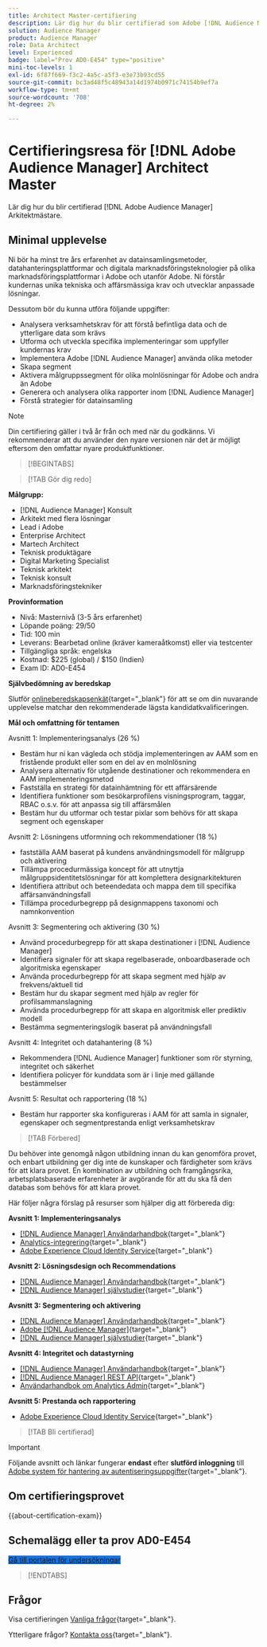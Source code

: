 ```yaml
---
title: Architect Master-certifiering
description: Lär dig hur du blir certifierad som Adobe [!DNL Audience Manager] Arkitektmästare.
solution: Audience Manager
product: Audience Manager
role: Data Architect
level: Experienced
badge: label="Prov AD0-E454" type="positive"
mini-toc-levels: 1
exl-id: 6f87f669-f3c2-4a5c-a5f3-e3e73b93cd55
source-git-commit: bc3ad48f5c48943a14d1974b0971c74154b9ef7a
workflow-type: tm+mt
source-wordcount: '708'
ht-degree: 2%

---
```


# Certifieringsresa för [!DNL Adobe Audience Manager] Architect Master

Lär dig hur du blir certifierad [!DNL Adobe Audience Manager] Arkitektmästare.

## Minimal upplevelse

Ni bör ha minst tre års erfarenhet av datainsamlingsmetoder, datahanteringsplattformar och digitala marknadsföringsteknologier på olika marknadsföringsplattformar i Adobe och utanför Adobe. Ni förstår kundernas unika tekniska och affärsmässiga krav och utvecklar anpassade lösningar.

Dessutom bör du kunna utföra följande uppgifter:

* Analysera verksamhetskrav för att förstå befintliga data och de ytterligare data som krävs
* Utforma och utveckla specifika implementeringar som uppfyller kundernas krav
* Implementera Adobe [!DNL Audience Manager] använda olika metoder
* Skapa segment
* Aktivera målgruppssegment för olika molnlösningar för Adobe och andra än Adobe
* Generera och analysera olika rapporter inom [!DNL Audience Manager]
* Förstå strategier för datainsamling

>[!NOTE]
>
>Din certifiering gäller i två år från och med när du godkänns. Vi rekommenderar att du använder den nyare versionen när det är möjligt eftersom den omfattar nyare produktfunktioner.

>[!BEGINTABS]

>[!TAB Gör dig redo]

**Målgrupp:**

* [!DNL Audience Manager] Konsult
* Arkitekt med flera lösningar
* Lead i Adobe
* Enterprise Architect
* Martech Architect
* Teknisk produktägare
* Digital Marketing Specialist
* Teknisk arkitekt
* Teknisk konsult
* Marknadsföringstekniker

**Provinformation**

* Nivå: Masternivå (3-5 års erfarenhet)
* Löpande poäng: 29/50
* Tid: 100 min
* Leverans: Bearbetad online (kräver kameraåtkomst) eller via testcenter
* Tillgängliga språk: engelska
* Kostnad: $225 (global) / $150 (Indien)
* Exam ID: AD0-E454

**Självbedömning av beredskap**

Slutför [onlineberedskapsenkät](https://scorpion.caveon.com/launchpad/ad-q-e407-readiness-questionnaire-for-adobe-target-architect-master-exam-copy-b5z40t/ad-q-e454-readiness-questionnaire-for-adobe-audience-manager-architect-master){target="_blank"} för att se om din nuvarande upplevelse matchar den rekommenderade lägsta kandidatkvalificeringen.

**Mål och omfattning för tentamen**

Avsnitt 1: Implementeringsanalys (26 %)

* Bestäm hur ni kan vägleda och stödja implementeringen av AAM som en fristående produkt eller som en del av en molnlösning
* Analysera alternativ för utgående destinationer och rekommendera en AAM implementeringsmetod
* Fastställa en strategi för datainhämtning för ett affärsärende
* Identifiera funktioner som besökarprofilens visningsprogram, taggar, RBAC o.s.v. för att anpassa sig till affärsmålen
* Bestäm hur du utformar och testar pixlar som behövs för att skapa segment och egenskaper

Avsnitt 2: Lösningens utformning och rekommendationer (18 %)

* fastställa AAM baserat på kundens användningsmodell för målgrupp och aktivering
* Tillämpa procedurmässiga koncept för att utnyttja målgruppsidentitetslösningar för att komplettera designarkitekturen
* Identifiera attribut och beteendedata och mappa dem till specifika affärsanvändningsfall
* Tillämpa procedurbegrepp på designmappens taxonomi och namnkonvention

Avsnitt 3: Segmentering och aktivering (30 %)

* Använd procedurbegrepp för att skapa destinationer i [!DNL Audience Manager]
* Identifiera signaler för att skapa regelbaserade, onboardbaserade och algoritmiska egenskaper
* Använda procedurbegrepp för att skapa segment med hjälp av frekvens/aktuell tid
* Bestäm hur du skapar segment med hjälp av regler för profilsammanslagning
* Använda procedurbegrepp för att skapa en algoritmisk eller prediktiv modell
* Bestämma segmenteringslogik baserat på användningsfall

Avsnitt 4: Integritet och datahantering (8 %)

* Rekommendera [!DNL Audience Manager] funktioner som rör styrning, integritet och säkerhet
* Identifiera policyer för kunddata som är i linje med gällande bestämmelser

Avsnitt 5: Resultat och rapportering (18 %)

* Bestäm hur rapporter ska konfigureras i AAM för att samla in signaler, egenskaper och segmentprestanda enligt verksamhetskrav

>[!TAB Förbered]

Du behöver inte genomgå någon utbildning innan du kan genomföra provet, och enbart utbildning ger dig inte de kunskaper och färdigheter som krävs för att klara provet. En kombination av utbildning och framgångsrika, arbetsplatsbaserade erfarenheter är avgörande för att du ska få den databas som behövs för att klara provet.

Här följer några förslag på resurser som hjälper dig att förbereda dig:

**Avsnitt 1: Implementeringsanalys**

* [[!DNL Audience Manager] Användarhandbok](https://experienceleague.adobe.com/docs/audience-manager/user-guide/aam-home.html){target="_blank"}
* [Analytics-integrering](https://experienceleague.adobe.com/docs/analytics/integration/home.html){target="_blank"}
* [Adobe Experience Cloud Identity Service](https://experienceleague.adobe.com/docs/id-service/using/home.html){target="_blank"}

**Avsnitt 2: Lösningsdesign och Recommendations**

* [[!DNL Audience Manager] Användarhandbok](https://experienceleague.adobe.com/docs/audience-manager/user-guide/aam-home.html){target="_blank"}
* [[!DNL Audience Manager] självstudier](https://experienceleague.adobe.com/docs/audience-manager-learn/tutorials/overview.html){target="_blank"}

**Avsnitt 3: Segmentering och aktivering**

* [[!DNL Audience Manager] Användarhandbok](https://experienceleague.adobe.com/docs/audience-manager/user-guide/aam-home.html){target="_blank"}
* [Adobe [!DNL Audience Manager]](https://experienceleaguecommunities.adobe.com/t5/adobe-audience-manager/ct-p/adobe-audience-manager-community){target="_blank"}
* [[!DNL Audience Manager] självstudier](https://experienceleague.adobe.com/docs/audience-manager-learn/tutorials/overview.html){target="_blank"}

**Avsnitt 4: Integritet och datastyrning**

* [[!DNL Audience Manager] Användarhandbok](https://experienceleague.adobe.com/docs/audience-manager/user-guide/aam-home.html){target="_blank"}
* [[!DNL Audience Manager] REST API](https://bank.demdex.com/portal/swagger/index.html#/Segments%20API){target="_blank"}
* [Användarhandbok om Analytics Admin](https://experienceleague.adobe.com/docs/analytics/admin/home.html){target="_blank"}

**Avsnitt 5: Prestanda och rapportering**

* [Adobe Experience Cloud Identity Service](https://experienceleague.adobe.com/docs/id-service/using/home.html){target="_blank"}

>[!TAB Bli certifierad]

>[!IMPORTANT]
>
>Följande avsnitt och länkar fungerar **endast** efter **slutförd inloggning** till [Adobe system för hantering av autentiseringsuppgifter](https://www.certmetrics.com/adobe){target="_blank"}.



## Om certifieringsprovet

{{about-certification-exam}}

## Schemalägg eller ta prov AD0-E454

<a href="https://www.certmetrics.com/adobe/candidate/examity_sso.aspx?eid=AD0-E454" target="_blank" class="spectrum-Button spectrum-Button--fill spectrum-Button--accent spectrum-Button--sizeM is-margin-bottom-big-big at-element-click-tracking" style="background-color:#1473E6">

<span class="spectrum-Button-label has-no-wrap">
   Gå till portalen för undersökningar
</span>
</a>

>[!ENDTABS]

## Frågor

Visa certifieringen [Vanliga frågor](https://experienceleague.adobe.com/docs/certification/certification/faq.html){target="_blank"}.

Ytterligare frågor? [Kontakta oss](mailto:certif@adobe.com){target="_blank"}.
